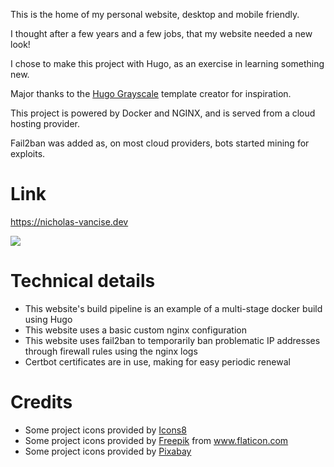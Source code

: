 This is the home of my personal website, desktop and mobile friendly.

I thought after a few years and a few jobs, that my website needed a new look!

I chose to make this project with Hugo, as an exercise in learning something new.

Major thanks to the [Hugo Grayscale](https://github.com/runningstream/hugograyscale) template creator for inspiration.

This project is powered by Docker and NGINX, and is served from a cloud hosting provider.

Fail2ban was added as, on most cloud providers, bots started mining for exploits.

# Link
https://nicholas-vancise.dev

![](readme-graphics/website.gif)

# Technical details
- This website's build pipeline is an example of a multi-stage docker build using Hugo
- This website uses a basic custom nginx configuration
- This website uses fail2ban to temporarily ban problematic IP addresses through firewall rules using the nginx logs
- Certbot certificates are in use, making for easy periodic renewal

# Credits
- Some project icons provided by <a target="_blank" href="https://icons8.com">Icons8</a>
- Some project icons provided by <a href="https://www.freepik.com" title="Freepik">Freepik</a> from <a href="https://www.flaticon.com/" title="Flaticon">www.flaticon.com</a>
- Some project icons provided by <a href="https://pixabay.com" title="Pixabay">Pixabay</a>
